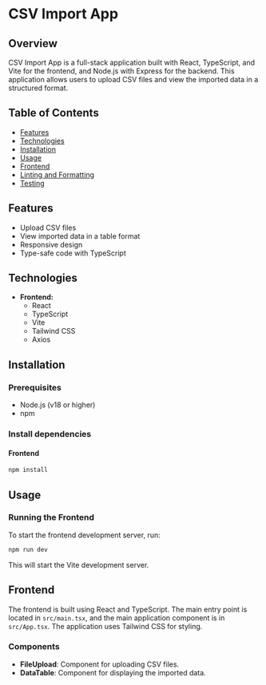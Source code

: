 # CSV Import App

## Overview

CSV Import App is a full-stack application built with React, TypeScript, and Vite for the frontend, and Node.js with Express for the backend. This application allows users to upload CSV files and view the imported data in a structured format.

## Table of Contents

- [Features](#features)
- [Technologies](#technologies)
- [Installation](#installation)
- [Usage](#usage)
- [Frontend](#frontend)
- [Linting and Formatting](#linting-and-formatting)
- [Testing](#testing)

## Features

- Upload CSV files
- View imported data in a table format
- Responsive design
- Type-safe code with TypeScript

## Technologies

- **Frontend:**
  - React
  - TypeScript
  - Vite
  - Tailwind CSS
  - Axios


## Installation

### Prerequisites

- Node.js (v18 or higher)
- npm 

### Install dependencies

#### Frontend

```bash
npm install
```

## Usage

### Running the Frontend

To start the frontend development server, run:

```bash
npm run dev
```

This will start the Vite development server.


## Frontend

The frontend is built using React and TypeScript. The main entry point is located in `src/main.tsx`, and the main application component is in `src/App.tsx`. The application uses Tailwind CSS for styling.

### Components

- **FileUpload**: Component for uploading CSV files.
- **DataTable**: Component for displaying the imported data.

